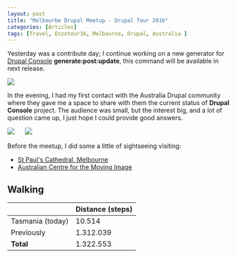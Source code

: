 ```yaml
---
layout: post
title: "Melbourbe Drupal Meetup - Drupal Tour 2016"
categories: [Articles]
tags: [Travel, Enzotour16, Melbourne, Drupal, Australia ]
---
```

Yesterday was a contribute day; I continue working on a new generator for [Drupal Console](http://drupalconsole) **generate:post:update**, this command will be available in next release.

<img style="margin-right: 20px;" src="{{site.url }}/assets/img/console-generate-post-update.png"/>

In the evening, I had my first contact with the Australia Drupal community where they gave me a space to share with them the current status of **Drupal Console** project. The audience was small, but the interest big, and a lot of question came up, I just hope I could provide good answers.

<img style="margin-right: 20px;" src="{{site.url }}/assets/img/melbourne-meetup-1.jpg"/>

<img style="margin-right: 20px;" src="{{site.url }}/assets/img/melbourne-meetup-2.jpg"/>

Before the meetup, I did some a little of sightseeing visiting:

- [St Paul's Cathedral, Melbourne](https://en.wikipedia.org/wiki/St_Paul%27s_Cathedral,_Melbourne)
- [Australian Centre for the Moving Image](https://en.wikipedia.org/wiki/Australian_Centre_for_the_Moving_Image)

## Walking
|  | Distance (steps) |
|---|---|
| Tasmania (today) | 10.514  |
| Previously  | 1.312.039 |
| **Total**  | 1.322.553 |